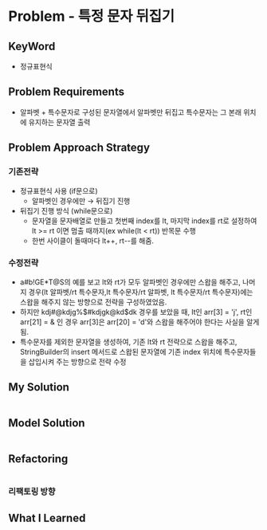 # Problem - 특정 문자 뒤집기

## KeyWord
- 정규표현식

## Problem Requirements
- 알파벳 + 특수문자로 구성된 문자열에서 알파벳만 뒤집고 특수문자는 그 본래 위치에 유지하는 문자열 출력

## Problem Approach Strategy
### 기존전략
- 정규표현식 사용 (if문으로)
  - 알파벳인 경우에만 &rightarrow; 뒤집기 진행
- 뒤집기 진행 방식 (while문으로)
  - 문자열을 문자배열로 만들고 첫번째 index를 lt, 마지막 index를 rt로 설정하여 lt >= rt 이면 멈출 때까지(ex while(lt < rt)) 반목문 수행
  - 한번 사이클이 돌때마다 lt++, rt--를 해줌.
### 수정전략
- a#b!GE*T@S의 예를 보고 lt와 rt가 모두 알파벳인 경우에만 스왑을 해주고, 나머지 경우(lt 알파벳/rt 특수문자,lt 특수문자/rt 알파벳, lt 특수문자/rt 특수문자)에는 스왑을 해주지 않는 방향으로 전략을 구성하였었음. 
- 하지만 kdj#@kdjg%$#kdjgk@kd$dk 경우를 보았을 때, lt인 arr[3] = 'j', rt인 arr[21] = & 인 경우 arr[3]은 arr[20] = 'd'와 스왑을 해주어야 한다는 사실을 알게됨.
- 특수문자를 제외한 문자열을 생성하여, 기존 lt와 rt 전략으로 스왑을 해주고, StringBuilder의 insert 메서드로 스왑된 문자열에 기존 index 위치에 특수문자들을 삽입시켜 주는 방향으로 전략 수정
  
## My Solution

```java

```

## Model Solution

```java

```

## Refactoring

```java

```

### 리팩토링 방향

## What I Learned